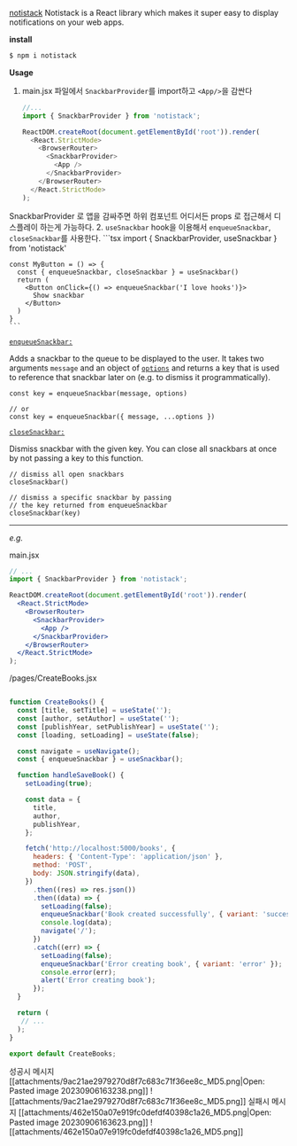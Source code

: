 [notistack](https://notistack.com/getting-started)
Notistack is a React library which makes it super easy to display notifications on your web apps.

**install**
```bash
$ npm i notistack
```

**Usage**
1.  main.jsx 파일에서 `SnackbarProvider`를 import하고 `<App/>`을 감싼다
	```js
	//...
	import { SnackbarProvider } from 'notistack';
	
	ReactDOM.createRoot(document.getElementById('root')).render(
	  <React.StrictMode>
	    <BrowserRouter>
	      <SnackbarProvider>
	        <App />
	      </SnackbarProvider>
	    </BrowserRouter>
	  </React.StrictMode>
	);

	```
 SnackbarProvider 로 앱을 감싸주면 하위 컴포넌트 어디서든 props 로 접근해서 디스플레이 하는게 가능하다.
 2. `useSnackbar` hook을 이용해서 `enqueueSnackbar`, `closeSnackbar`를 사용한다.
	```tsx
	import { SnackbarProvider, useSnackbar } from 'notistack'
	
	const MyButton = () => {
	  const { enqueueSnackbar, closeSnackbar } = useSnackbar()
	  return (
	    <Button onClick={() => enqueueSnackbar('I love hooks')}>
	      Show snackbar
	    </Button>
	  )
	}
	```


[`enqueueSnackbar:`](https://notistack.com/#enqueuesnackbar)

Adds a snackbar to the queue to be displayed to the user. It takes two arguments `message` and an object of [`options`](https://notistack.com/api-reference) and returns a key that is used to reference that snackbar later on (e.g. to dismiss it programmatically).

```tsx
const key = enqueueSnackbar(message, options)

// or
const key = enqueueSnackbar({ message, ...options })
```

[`closeSnackbar:`](https://notistack.com/#closesnackbar)

Dismiss snackbar with the given key. You can close all snackbars at once by not passing a key to this function.

```tsx
// dismiss all open snackbars
closeSnackbar()

// dismiss a specific snackbar by passing 
// the key returned from enqueueSnackbar
closeSnackbar(key)
```


---
_e.g._

main.jsx
```jsx:-main.jsx
// ...
import { SnackbarProvider } from 'notistack';

ReactDOM.createRoot(document.getElementById('root')).render(
  <React.StrictMode>
    <BrowserRouter>
      <SnackbarProvider>
        <App />
      </SnackbarProvider>
    </BrowserRouter>
  </React.StrictMode>
);

```

/pages/CreateBooks.jsx
```jsx

function CreateBooks() {
  const [title, setTitle] = useState('');
  const [author, setAuthor] = useState('');
  const [publishYear, setPublishYear] = useState('');
  const [loading, setLoading] = useState(false);

  const navigate = useNavigate();
  const { enqueueSnackbar } = useSnackbar();

  function handleSaveBook() {
    setLoading(true);

    const data = {
      title,
      author,
      publishYear,
    };

    fetch('http://localhost:5000/books', {
      headers: { 'Content-Type': 'application/json' },
      method: 'POST',
      body: JSON.stringify(data),
    })
      .then((res) => res.json())
      .then((data) => {
        setLoading(false);
        enqueueSnackbar('Book created successfully', { variant: 'success' });
        console.log(data);
        navigate('/');
      })
      .catch((err) => {
        setLoading(false);
        enqueueSnackbar('Error creating book', { variant: 'error' });
        console.error(err);
        alert('Error creating book');
      });
  }

  return (
   // ...
  );
}

export default CreateBooks;

```

성공시 메시지
[[attachments/9ac21ae2979270d8f7c683c71f36ee8c_MD5.png|Open: Pasted image 20230906163238.png]]
![[attachments/9ac21ae2979270d8f7c683c71f36ee8c_MD5.png]]
실패시 메시지
[[attachments/462e150a07e919fc0defdf40398c1a26_MD5.png|Open: Pasted image 20230906163623.png]]
![[attachments/462e150a07e919fc0defdf40398c1a26_MD5.png]]